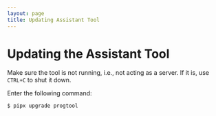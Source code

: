 ```yaml
---
layout: page
title: Updating Assistant Tool
---
```


# Updating the Assistant Tool

Make sure the tool is not running, i.e., not acting as a server.
If it is, use `CTRL+C` to shut it down.

Enter the following command:

```bash
$ pipx upgrade progtool
```
